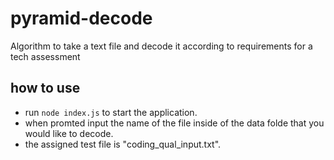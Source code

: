 # pyramid-decode
Algorithm to take a text file and decode it according to requirements for a tech assessment

## how to use
- run ``node index.js`` to start the application.
- when promted input the name of the file inside of the data folde that you would like to decode.
- the assigned test file is "coding_qual_input.txt".
